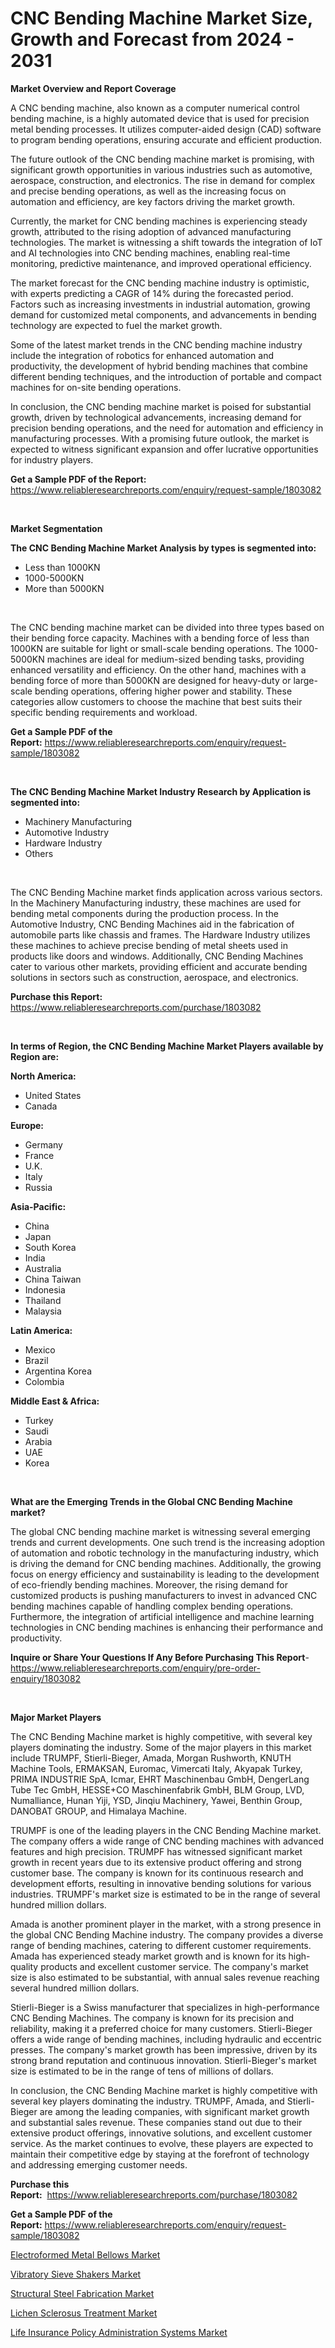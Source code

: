 <p><h1>CNC Bending Machine Market Size, Growth and Forecast from 2024 - 2031</h1></p><p><strong>Market Overview and Report Coverage</strong></p>
<p><p>A CNC bending machine, also known as a computer numerical control bending machine, is a highly automated device that is used for precision metal bending processes. It utilizes computer-aided design (CAD) software to program bending operations, ensuring accurate and efficient production.</p><p>The future outlook of the CNC bending machine market is promising, with significant growth opportunities in various industries such as automotive, aerospace, construction, and electronics. The rise in demand for complex and precise bending operations, as well as the increasing focus on automation and efficiency, are key factors driving the market growth.</p><p>Currently, the market for CNC bending machines is experiencing steady growth, attributed to the rising adoption of advanced manufacturing technologies. The market is witnessing a shift towards the integration of IoT and AI technologies into CNC bending machines, enabling real-time monitoring, predictive maintenance, and improved operational efficiency.</p><p>The market forecast for the CNC bending machine industry is optimistic, with experts predicting a CAGR of 14% during the forecasted period. Factors such as increasing investments in industrial automation, growing demand for customized metal components, and advancements in bending technology are expected to fuel the market growth.</p><p>Some of the latest market trends in the CNC bending machine industry include the integration of robotics for enhanced automation and productivity, the development of hybrid bending machines that combine different bending techniques, and the introduction of portable and compact machines for on-site bending operations.</p><p>In conclusion, the CNC bending machine market is poised for substantial growth, driven by technological advancements, increasing demand for precision bending operations, and the need for automation and efficiency in manufacturing processes. With a promising future outlook, the market is expected to witness significant expansion and offer lucrative opportunities for industry players.</p></p>
<p><strong>Get a Sample PDF of the Report:</strong> <a href="https://www.reliableresearchreports.com/enquiry/request-sample/1803082">https://www.reliableresearchreports.com/enquiry/request-sample/1803082</a></p>
<p>&nbsp;</p>
<p><strong>Market Segmentation</strong></p>
<p><strong>The CNC Bending Machine Market Analysis by types is segmented into:</strong></p>
<p><ul><li>Less than 1000KN</li><li>1000-5000KN</li><li>More than 5000KN</li></ul></p>
<p>&nbsp;</p>
<p><p>The CNC bending machine market can be divided into three types based on their bending force capacity. Machines with a bending force of less than 1000KN are suitable for light or small-scale bending operations. The 1000-5000KN machines are ideal for medium-sized bending tasks, providing enhanced versatility and efficiency. On the other hand, machines with a bending force of more than 5000KN are designed for heavy-duty or large-scale bending operations, offering higher power and stability. These categories allow customers to choose the machine that best suits their specific bending requirements and workload.</p></p>
<p><strong>Get a Sample PDF of the Report:</strong>&nbsp;<a href="https://www.reliableresearchreports.com/enquiry/request-sample/1803082">https://www.reliableresearchreports.com/enquiry/request-sample/1803082</a></p>
<p>&nbsp;</p>
<p><strong>The CNC Bending Machine Market Industry Research by Application is segmented into:</strong></p>
<p><ul><li>Machinery Manufacturing</li><li>Automotive Industry</li><li>Hardware Industry</li><li>Others</li></ul></p>
<p>&nbsp;</p>
<p><p>The CNC Bending Machine market finds application across various sectors. In the Machinery Manufacturing industry, these machines are used for bending metal components during the production process. In the Automotive Industry, CNC Bending Machines aid in the fabrication of automobile parts like chassis and frames. The Hardware Industry utilizes these machines to achieve precise bending of metal sheets used in products like doors and windows. Additionally, CNC Bending Machines cater to various other markets, providing efficient and accurate bending solutions in sectors such as construction, aerospace, and electronics.</p></p>
<p><strong>Purchase this Report:</strong>&nbsp; <a href="https://www.reliableresearchreports.com/purchase/1803082">https://www.reliableresearchreports.com/purchase/1803082</a></p>
<p>&nbsp;</p>
<p><strong>In terms of Region, the CNC Bending Machine Market Players available by Region are:</strong></p>
<p>
    <p> <strong> North America: </strong>
        <ul>
            <li>United States</li>
            <li>Canada</li>
        </ul>
        </p> 
    <p> <strong> Europe: </strong>
        <ul>
            <li>Germany</li>
            <li>France</li>
            <li>U.K.</li>
            <li>Italy</li>
            <li>Russia</li>
        </ul>
        </p> 
    <p> <strong> Asia-Pacific: </strong>
        <ul>
            <li>China</li>
            <li>Japan</li>
            <li>South Korea</li>
            <li>India</li>
            <li>Australia</li>
            <li>China Taiwan</li>
            <li>Indonesia</li>
            <li>Thailand</li>
            <li>Malaysia</li>
        </ul>
        </p> 
    <p> <strong> Latin America: </strong>
        <ul>
            <li>Mexico</li>
            <li>Brazil</li>
            <li>Argentina Korea</li>
            <li>Colombia</li>
        </ul>
        </p> 
    <p> <strong> Middle East & Africa: </strong>
        <ul>
            <li>Turkey</li>
            <li>Saudi</li>
            <li>Arabia</li>
            <li>UAE</li>
            <li>Korea</li>
        </ul>
    </p>
    </p>
<p>&nbsp;</p>
<p><strong>What are the Emerging Trends in the Global CNC Bending Machine market?</strong></p>
<p><p>The global CNC bending machine market is witnessing several emerging trends and current developments. One such trend is the increasing adoption of automation and robotic technology in the manufacturing industry, which is driving the demand for CNC bending machines. Additionally, the growing focus on energy efficiency and sustainability is leading to the development of eco-friendly bending machines. Moreover, the rising demand for customized products is pushing manufacturers to invest in advanced CNC bending machines capable of handling complex bending operations. Furthermore, the integration of artificial intelligence and machine learning technologies in CNC bending machines is enhancing their performance and productivity.</p></p>
<p><strong>Inquire or Share Your Questions If Any Before Purchasing This Report</strong>- <a href="https://www.reliableresearchreports.com/enquiry/pre-order-enquiry/1803082">https://www.reliableresearchreports.com/enquiry/pre-order-enquiry/1803082</a></p>
<p>&nbsp;</p>
<p><strong>Major Market Players</strong></p>
<p><p>The CNC Bending Machine market is highly competitive, with several key players dominating the industry. Some of the major players in this market include TRUMPF, Stierli-Bieger, Amada, Morgan Rushworth, KNUTH Machine Tools, ERMAKSAN, Euromac, Vimercati Italy, Akyapak Turkey, PRIMA INDUSTRIE SpA, Icmar, EHRT Maschinenbau GmbH, DengerLang Tube Tec GmbH, HESSE+CO Maschinenfabrik GmbH, BLM Group, LVD, Numalliance, Hunan Yiji, YSD, Jinqiu Machinery, Yawei, Benthin Group, DANOBAT GROUP, and Himalaya Machine.</p><p>TRUMPF is one of the leading players in the CNC Bending Machine market. The company offers a wide range of CNC bending machines with advanced features and high precision. TRUMPF has witnessed significant market growth in recent years due to its extensive product offering and strong customer base. The company is known for its continuous research and development efforts, resulting in innovative bending solutions for various industries. TRUMPF's market size is estimated to be in the range of several hundred million dollars.</p><p>Amada is another prominent player in the market, with a strong presence in the global CNC Bending Machine industry. The company provides a diverse range of bending machines, catering to different customer requirements. Amada has experienced steady market growth and is known for its high-quality products and excellent customer service. The company's market size is also estimated to be substantial, with annual sales revenue reaching several hundred million dollars.</p><p>Stierli-Bieger is a Swiss manufacturer that specializes in high-performance CNC Bending Machines. The company is known for its precision and reliability, making it a preferred choice for many customers. Stierli-Bieger offers a wide range of bending machines, including hydraulic and eccentric presses. The company's market growth has been impressive, driven by its strong brand reputation and continuous innovation. Stierli-Bieger's market size is estimated to be in the range of tens of millions of dollars.</p><p>In conclusion, the CNC Bending Machine market is highly competitive with several key players dominating the industry. TRUMPF, Amada, and Stierli-Bieger are among the leading companies, with significant market growth and substantial sales revenue. These companies stand out due to their extensive product offerings, innovative solutions, and excellent customer service. As the market continues to evolve, these players are expected to maintain their competitive edge by staying at the forefront of technology and addressing emerging customer needs.</p></p>
<p><strong>Purchase this Report:</strong>&nbsp;&nbsp;<a href="https://www.reliableresearchreports.com/purchase/1803082">https://www.reliableresearchreports.com/purchase/1803082</a></p>
<p></p>
<p><strong>Get a Sample PDF of the Report:</strong>&nbsp;<a href="https://www.reliableresearchreports.com/enquiry/request-sample/1803082">https://www.reliableresearchreports.com/enquiry/request-sample/1803082</a></p>
<p><p><a href="https://github.com/rahu1502/Market-Research-Report-List-2/blob/main/electroformed-metal-bellows-market.md">Electroformed Metal Bellows Market</a></p><p><a href="https://github.com/rahu1505/Market-Research-Report-List-2/blob/main/vibratory-sieve-shakers-market.md">Vibratory Sieve Shakers Market</a></p><p><a href="https://medium.com/@frankpeters35/structural-steel-fabrication-market-exploring-market-share-market-trends-and-future-growth-d93dd986e85b">Structural Steel Fabrication Market</a></p><p><a href="https://medium.com/@frankpeters35/lichen-sclerosus-treatment-market-research-report-its-history-and-forecast-2023-to-2030-c3255efbc1a2">Lichen Sclerosus Treatment Market</a></p><p><a href="https://medium.com/@frankpeters35/life-insurance-policy-administration-systems-market-analysis-its-cagr-market-segmentation-and-f80b74b045a7">Life Insurance Policy Administration Systems Market</a></p></p>
